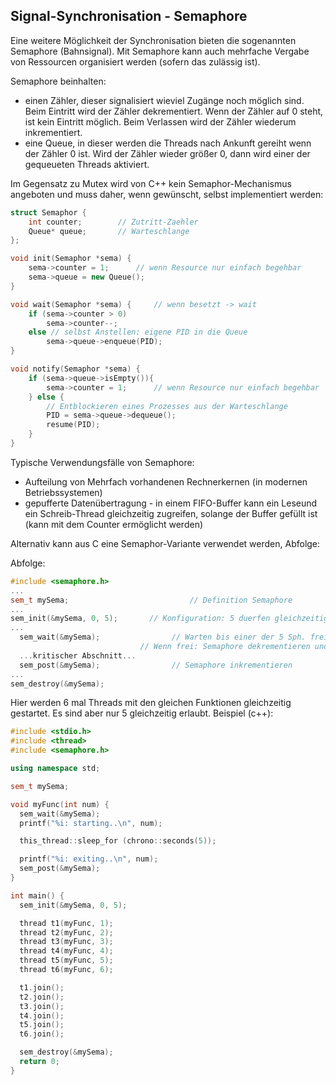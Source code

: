 ## Signal-Synchronisation - Semaphore

Eine weitere Möglichkeit der Synchronisation bieten die sogenannten Semaphore (Bahnsignal). Mit Semaphore kann auch mehrfache Vergabe von Ressourcen organisiert werden (sofern das zulässig ist).

Semaphore beinhalten:

- einen Zähler, dieser signalisiert wieviel Zugänge noch möglich sind. Beim Eintritt wird der Zähler dekrementiert. Wenn der Zähler auf 0 steht, ist kein Eintritt möglich. Beim Verlassen wird der Zähler wiederum inkrementiert.
- eine Queue, in dieser werden die Threads nach Ankunft gereiht wenn der Zähler 0 ist. Wird der Zähler wieder größer 0, dann wird einer der gequeueten Threads aktiviert.

Im Gegensatz zu Mutex wird von C++ kein Semaphor-Mechanismus angeboten und muss daher, wenn gewünscht, selbst implementiert werden:

```c++
struct Semaphor {
    int counter;		// Zutritt-Zaehler
    Queue* queue;		// Warteschlange
};

void init(Semaphor *sema) {
    sema->counter = 1;		// wenn Resource nur einfach begehbar
    sema->queue = new Queue();  
}

void wait(Semaphor *sema) {		// wenn besetzt -> wait
    if (sema->counter > 0)
        sema->counter--;
    else // selbst Anstellen: eigene PID in die Queue
        sema->queue->enqueue(PID);
}

void notify(Semaphor *sema) {
    if (sema->queue->isEmpty()){
        sema->counter = 1;		// wenn Resource nur einfach begehbar
    } else {
        // Entblockieren eines Prozesses aus der Warteschlange
        PID = sema->queue->dequeue();
        resume(PID);
    }
}
```

Typische Verwendungsfälle von Semaphore:

- Aufteilung von Mehrfach vorhandenen Rechnerkernen (in modernen Betriebssystemen)
- gepufferte Datenübertragung - in einem FIFO-Buffer kann ein Leseund ein Schreib-Thread gleichzeitig zugreifen, solange der Buffer gefüllt ist (kann mit dem Counter ermöglicht werden)

Alternativ kann aus C eine Semaphor-Variante verwendet werden, Abfolge:

Abfolge:

```c++
#include <semaphore.h>
...
sem_t mySema;						    // Definition Semaphore
...
sem_init(&mySema, 0, 5);	   // Konfiguration: 5 duerfen gleichzeitig arbeiten
...
  sem_wait(&mySema);				// Warten bis einer der 5 Sph. frei.
                             // Wenn frei: Semaphore dekrementieren und weiter
  ...kritischer Abschnitt...
  sem_post(&mySema);				// Semaphore inkrementieren 
...
sem_destroy(&mySema);
```

Hier werden 6 mal Threads mit den gleichen Funktionen gleichzeitig gestartet. Es sind aber nur 5 gleichzeitig erlaubt. Beispiel (c++):

```c++
#include <stdio.h>
#include <thread>
#include <semaphore.h>

using namespace std;

sem_t mySema;

void myFunc(int num) {
  sem_wait(&mySema);
  printf("%i: starting..\n", num);

  this_thread::sleep_for (chrono::seconds(5));

  printf("%i: exiting..\n", num);
  sem_post(&mySema);
}

int main() {
  sem_init(&mySema, 0, 5);

  thread t1(myFunc, 1);
  thread t2(myFunc, 2);
  thread t3(myFunc, 3);
  thread t4(myFunc, 4);
  thread t5(myFunc, 5);
  thread t6(myFunc, 6);

  t1.join();
  t2.join();
  t3.join();
  t4.join();
  t5.join();
  t6.join();

  sem_destroy(&mySema);
  return 0;
}
```